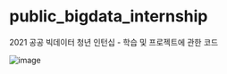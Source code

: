 # public_bigdata_internship

2021 공공 빅데이터 청년 인턴십 - 학습 및 프로젝트에 관한 코드


![image](https://user-images.githubusercontent.com/81627617/125410486-e1d21180-e3f7-11eb-957e-c7de7116c7f9.png)
